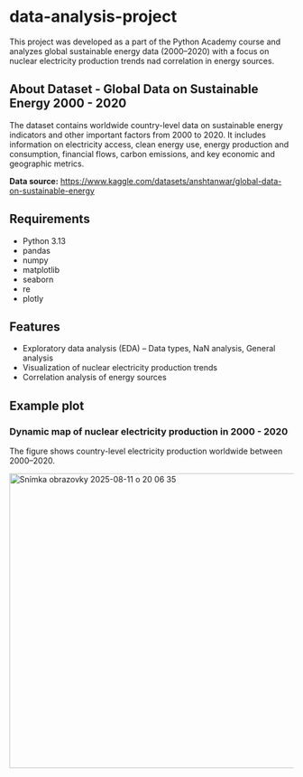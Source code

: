 # data-analysis-project

This project was developed as a part of the Python Academy course and analyzes global sustainable energy data (2000–2020) with a focus on nuclear electricity production trends nad correlation in energy sources.

## About Dataset - Global Data on Sustainable Energy 2000 - 2020

The dataset contains worldwide country-level data on sustainable energy indicators and other important factors from 2000 to 2020. It includes information on electricity access, clean energy use, energy production and consumption, financial flows, carbon emissions, and key economic and geographic metrics.

**Data source:** https://www.kaggle.com/datasets/anshtanwar/global-data-on-sustainable-energy

## Requirements
- Python 3.13
- pandas
- numpy
- matplotlib
- seaborn
- re
- plotly

## Features

- Exploratory data analysis (EDA) – Data types, NaN analysis, General analysis
- Visualization of nuclear electricity production trends
- Correlation analysis of energy sources

## Example plot
### Dynamic map of nuclear electricity production in 2000 - 2020 
The figure shows country-level electricity production worldwide between 2000–2020.

<img width="926" height="522" alt="Snímka obrazovky 2025-08-11 o 20 06 35" src="https://github.com/user-attachments/assets/4f24cfcb-bede-4b77-93b9-f4b7e383255f" />



